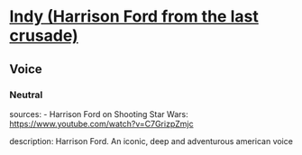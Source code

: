 # [Indy (Harrison Ford from the last crusade)](../character.md)

## Voice

### Neutral

sources: 
    - Harrison Ford on Shooting Star Wars: https://www.youtube.com/watch?v=C7GrizpZmjc

description: Harrison Ford. An iconic, deep and adventurous american voice
